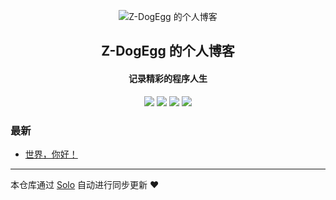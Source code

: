 <p align="center"><img alt="Z-DogEgg 的个人博客" src="https://static.b3log.org/images/brand/solo-32.png"></p><h2 align="center">
Z-DogEgg 的个人博客
</h2>

<h4 align="center">记录精彩的程序人生</h4>
<p align="center"><a title="Z-DogEgg 的个人博客" target="_blank" href="https://github.com/Z-DogEgg/solo-blog"><img src="https://img.shields.io/github/last-commit/Z-DogEgg/solo-blog.svg?style=flat-square&color=FF9900"></a>
<a title="GitHub repo size in bytes" target="_blank" href="https://github.com/Z-DogEgg/solo-blog"><img src="https://img.shields.io/github/repo-size/Z-DogEgg/solo-blog.svg?style=flat-square"></a>
<a title="Solo Version" target="_blank" href="https://github.com/b3log/solo/releases"><img src="https://img.shields.io/badge/solo-3.6.5-f1e05a.svg?style=flat-square&color=blueviolet"></a>
<a title="Hits" target="_blank" href="https://github.com/b3log/hits"><img src="https://hits.b3log.org/Z-DogEgg/solo-blog.svg"></a></p>

### 最新

* [世界，你好！](http://pinmua.cn/hello-solo)



---

本仓库通过 [Solo](https://github.com/b3log/solo) 自动进行同步更新 ❤️ 